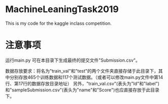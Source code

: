# MachineLeaningTask2019
This is my code for the kaggle inclass competition.

# 注意事项
运行main.py 可在本目录下生成最终的提交文件"Submission.csv"。

数据存放要求：将名为"train_val"和"test"的两个文件夹直接存储于此目录下，其中分别存放465个训练数据和117个测试数据。（或者可以修改main.py文件中第14行、第17行的数据存放目录地址）
另外，"train_val.csv"(表头为"Id"和"label")和"sampleSubmission.csv"(表头为"name"和"Score")也应直接存放于此目录下。
